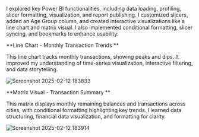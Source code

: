 I explored key Power BI functionalities, including data loading, profiling, slicer formatting, visualization, and report publishing. I customized slicers, added an Age Group column, and created interactive visualizations like a line chart and matrix visual. I also implemented conditional formatting, slicer syncing, and bookmarks to enhance usability.

**Line Chart - Monthly Transaction Trends **

This line chart tracks monthly transactions, showing peaks and dips. It improved my understanding of time-series visualization, interactive filtering, and data storytelling.

![Screenshot 2025-02-12 183833](https://github.com/user-attachments/assets/aa773ee1-7c62-4509-8305-3c482fdc3355)

**Matrix Visual - Transaction Summary **

This matrix displays monthly remaining balances and transactions across cities, with conditional formatting highlighting key trends. I learned data structuring, financial data visualization, and formatting for clarity.


![Screenshot 2025-02-12 183914](https://github.com/user-attachments/assets/cede0ea0-56bf-4274-adb7-fb2b2f5a680f)
